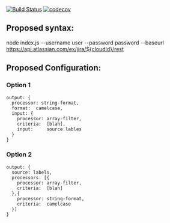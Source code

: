 

[![Build Status](https://travis-ci.org/sbonnick/jiraextract.svg?branch=master)](https://travis-ci.org/sbonnick/jiraextract)
[![codecov](https://codecov.io/gh/sbonnick/jiraextract/branch/master/graph/badge.svg)](https://codecov.io/gh/sbonnick/jiraextract)


## Proposed syntax:
node index.js --username user --password password --baseurl https://api.atlassian.com/ex/jira/${cloudId}/rest

## Proposed Configuration:

### Option 1
```
output: {
  processor: string-format,
  format:  camelcase,
  input: {
    processor: array-filter,
    criteria:  [blah],
    input:     source.lables
  }
}
```

### Option 2

```
output: {
  source: labels,
  processors: [{
    processor: array-filter,
    criteria:  [blah]
  },{
    processor: string-format,
    criteria:  camelcase
  }]
}
```